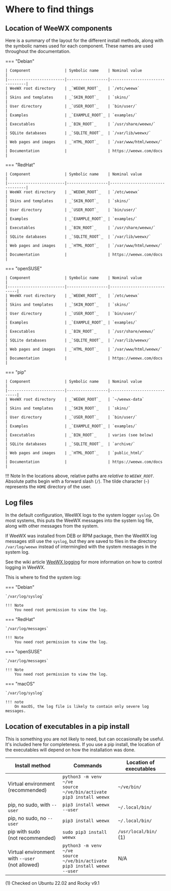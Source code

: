 # Where to find things

## Location of WeeWX components

Here is a summary of the layout for the different install methods, along with
the symbolic names used for each component. These names are used throughout the
documentation.

=== "Debian"

    | Component               | Symbolic name    | Nominal value                   |
    |-------------------------|------------------|---------------------------------|
    | WeeWX root directory    | _`WEEWX_ROOT`_   | `/etc/weewx`                    |
    | Skins and templates     | _`SKIN_ROOT`_    | `skins/`                        |
    | User directory          | _`USER_ROOT`_    | `bin/user/`                     |
    | Examples                | _`EXAMPLE_ROOT`_ | `examples/`                     |
    | Executables             | _`BIN_ROOT`_     | `/usr/share/weewx/`             |
    | SQLite databases        | _`SQLITE_ROOT`_  | `/var/lib/weewx/`               |
    | Web pages and images    | _`HTML_ROOT`_    | `/var/www/html/weewx/`          |
    | Documentation           |                  | https://weewx.com/docs          |

=== "RedHat"

    | Component               | Symbolic name    | Nominal value                   |
    |-------------------------|------------------|---------------------------------|
    | WeeWX root directory    | _`WEEWX_ROOT`_   | `/etc/weewx`                    |
    | Skins and templates     | _`SKIN_ROOT`_    | `skins/`                        |
    | User directory          | _`USER_ROOT`_    | `bin/user/`                     |
    | Examples                | _`EXAMPLE_ROOT`_ | `examples/`                     |
    | Executables             | _`BIN_ROOT`_     | `/usr/share/weewx/`             |
    | SQLite databases        | _`SQLITE_ROOT`_  | `/var/lib/weewx/`               |
    | Web pages and images    | _`HTML_ROOT`_    | `/var/www/html/weewx/`          |
    | Documentation           |                  | https://weewx.com/docs          |

=== "openSUSE"

    | Component               | Symbolic name    | Nominal value               |
    |-------------------------|------------------|-----------------------------|
    | WeeWX root directory    | _`WEEWX_ROOT`_   | `/etc/weewx`                |
    | Skins and templates     | _`SKIN_ROOT`_    | `skins/`                    |
    | User directory          | _`USER_ROOT`_    | `bin/user/`                 |
    | Examples                | _`EXAMPLE_ROOT`_ | `examples/`                 |
    | Executables             | _`BIN_ROOT`_     | `/usr/share/weewx/`         |
    | SQLite databases        | _`SQLITE_ROOT`_  | `/var/lib/weewx/`           |
    | Web pages and images    | _`HTML_ROOT`_    | `/var/www/html/weewx/`      |
    | Documentation           |                  | https://weewx.com/docs      |

=== "pip"

    | Component               | Symbolic name    | Nominal value               |
    |-------------------------|------------------|-----------------------------|
    | WeeWX root directory    | _`WEEWX_ROOT`_   | `~/weewx-data`              |
    | Skins and templates     | _`SKIN_ROOT`_    | `skins/`                    |
    | User directory          | _`USER_ROOT`_    | `bin/user/`                 |
    | Examples                | _`EXAMPLE_ROOT`_ | `examples/`                 |
    | Executables             | _`BIN_ROOT`_     | varies (see below)          |
    | SQLite databases        | _`SQLITE_ROOT`_  | `archive/`                  |
    | Web pages and images    | _`HTML_ROOT`_    | `public_html/`              |
    | Documentation           |                  | https://weewx.com/docs      |

!!! Note
    In the locations above, relative paths are *relative to _`WEEWX_ROOT`_*.
    Absolute paths begin with a forward slash (`/`).  The tilde character
    (`~`) represents the `HOME` directory of the user.


## Log files

In the default configuration, WeeWX logs to the system logger `syslog`. On most
systems, this puts the WeeWX messages into the system log file, along with
other messages from the system.

If WeeWX was installed from DEB or RPM package, then the WeeWX log messages
still use the `syslog`, but they are saved to files in the directory
`/var/log/weewx` instead of intermingled with the system messages in the
system log.

See the wiki article [WeeWX logging](https://github.com/weewx/weewx/wiki/WeeWX-v4-and-logging)
for more information on how to control logging in WeeWX.

This is where to find the system log:

=== "Debian"

    `/var/log/syslog`

    !!! Note
        You need root permission to view the log.

=== "RedHat"

    `/var/log/messages`

    !!! Note
        You need root permission to view the log.

=== "openSUSE"

    `/var/log/messages`

    !!! Note
        You need root permission to view the log.

=== "macOS"

    `/var/log/syslog`

    !!! note
        On macOS, the log file is likely to contain only severe log messages.


## Location of executables in a pip install

This is something you are not likely to need, but can occasionally be useful.
It's included here for completeness. If you use a pip install, the location of
the executables will depend on how the installation was done.

| Install method                                      | Commands                                                                     | Location of executables |
|-----------------------------------------------------|------------------------------------------------------------------------------|-------------------------|
| Virtual environment<br/>(recommended)               | `python3 -m venv ~/ve`<br/>`source ~/ve/bin/activate`<br/>`pip3 install weewx` | `~/ve/bin/`             |
| pip, no sudo, with `--user`                         | `pip3 install weewx --user`                                                  | `~/.local/bin/`         |
| pip, no sudo, no `--user`                           | `pip3 install weewx`                                                         | `~/.local/bin/`         |
| pip with sudo<br/>(not recommended)                 | `sudo pip3 install weewx`                                                    | `/usr/local/bin/` (1)   |
| Virtual environment with `--user`<br/>(not allowed) | `python3 -m venv ~/ve`<br/>`source ~/ve/bin/activate`<br/>`pip3 install weewx --user` | N/A                     |

(1) Checked on Ubuntu 22.02 and Rocky v9.1

